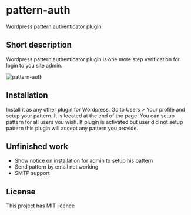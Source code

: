 # pattern-auth
Wordpress pattern authenticator plugin

## Short description

Wordpress pattern authenticator plugin is one more step verification for login to you site admin.

<img src="http://www.acapredic.com/wp-content/uploads/2015/04/pattern-auth.jpg" alt="pattern-auth" />

## Installation

Install it as any other plugin for Wordpress. Go to Users > Your profile and setup your pattern. It is located at the end of the page. You can setup pattern for all users you wish. If plugin is activated but user did not setup pattern this plugin will accept any pattern you provide.

## Unfinished work

- Show notice on installation for admin to setup his pattern
- Send pattern by email not working
- SMTP support

## License

This project has MIT licence
